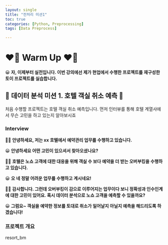 ```yaml
---
layout: single
title: "전처리 미션1"
toc: true
categories: [Python, Preprocessing]
tags: [Data Preprocess]

---
```


# ❤️‍🔥 Warm Up ❤️‍🔥

😀 **자, 이제부터 실전입니다. 이번 강의에선 제가 현업에서 수행한 프로젝트를 재구성한 토이 프로젝트를 실습합니다.**



## 🌈 데이터 분석 미션 1. 호텔 객실 취소 예측 🌈

처음 수행할 프로젝트는 호텔 객실 취소 예측입니다. 먼저 인터뷰를 통해 호텔 계열사에서 무슨 고민을 하고 있는지 알아보시죠

### Interview

👩‍🦰 **안녕하세요, 저는 xx 호텔에서 예약관리 업무를 수행하고 있습니다.**

😀 **안녕하세요 어떤 고민이 있으셔서 찾아오셨나요?**

👩‍🦰 **호텔은 노쇼 고객에 대한 대응을 위해 객실 수 보다 예약을 더 받는 오버부킹을 수행하고 있습니다.**

😀 **오 네 정말 어려운 업무를 수행하고 계시네요!**

👩‍🦰 **감사합니다. 그런데 오버부킹이 감으로 이루어지는 업무이다 보니 정확성과 인수인계에 대한 고민이 있어요. 혹시 데이터 분석으로 노쇼 고객을 예측할 수 있을까요?**

😀 **그럼요~ 객실을 예약한 정보를 토대로 취소가 일어날지 아닐지 예측을 해드리도록 하겠습니다!**

### 프로젝트 개요

resort_bm








